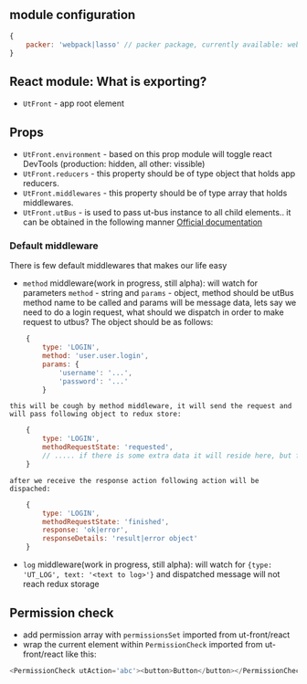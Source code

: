 ## module configuration

```javascript
{
    packer: 'webpack|lasso' // packer package, currently available: webpack and lasso, defaults to lasso
}
```

## React module: What is exporting?
 - `UtFront` - app root element
## Props
  - `UtFront.environment` - based on this prop module will toggle react DevTools (production: hidden, all other: vissible)
  - `UtFront.reducers` - this property should be of type object that holds app reducers.
  - `UtFront.middlewares` - this property should be of type array that holds middlewares.
  - `UtFront.utBus` - is used to pass ut-bus instance to all child elements.. it can be obtained in the following manner [Official documentation](https://facebook.github.io/react/docs/context.html#passing-info-automatically-through-a-tree)
### Default middleware
  There is few default middlewares that makes our life easy
  - `method` middleware(work in progress, still alpha): will watch for parameters `method` - string and `params` - object, method should be utBus method name to be called and params will be message data, lets say we need to do a login request, what should we dispatch in order to make request to utbus? The object should be as follows:
```javascript
    {
        type: 'LOGIN',
        method: 'user.user.login',
        params: {
            'username': '...',
            'password': '...'
        }
```
    this will be cough by method middleware, it will send the request and will pass following object to redux store:
```javascript
    {
        type: 'LOGIN',
        methodRequestState: 'requested',
        // ..... if there is some extra data it will reside here, but field data and method will be removed or altered!!!
    }
```

    after we receive the response action following action will be dispached:

```javascript
    {
        type: 'LOGIN',
        methodRequestState: 'finished',
        response: 'ok|error',
        responseDetails: 'result|error object'
    }
```
  - `log` middleware(work in progress, still alpha): will watch for `{type: 'UT_LOG', text: '<text to log>'}` and dispatched message will not reach redux storage

## Permission check
  - add permission array with `permissionsSet` imported from ut-front/react
  - wrap the current element within `PermissionCheck` imported from ut-front/react like this:

```javascript
<PermissionCheck utAction='abc'><button>Button</button></PermissionCheck>
```